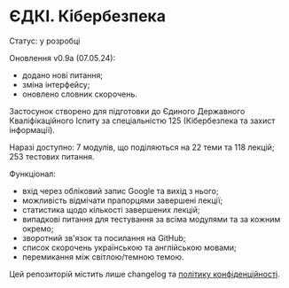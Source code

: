 # ЄДКІ. Кібербезпека

Статус: у розробці

Оновлення v0.9a (07.05.24):

- додано нові питання;
- зміна інтерфейсу;
- оновлено словник скорочень.
  
Застосунок створено для підготовки до Єдиного Державного Кваліфікаційного Іспиту за спеціальністю 125 (Кібербезпека та захист інформації).

Наразі доступно: 7 модулів, що поділяються на 22 теми та 118 лекцій; 253 тестових питання.

Функціонал:
- вхід через обліковий запис Google та вихід з нього;
- можливість відмічати прапорцями завершені лекції;
- статистика щодо кількості завершених лекцій;
- випадкові питання для тестування за всіма модулями та за кожним окремо;
- зворотний зв'язок та посилання на GitHub;
- список скорочень українською та англійською мовами;
- перемикання між світлою/темною темою.

Цей репозиторій містить лише changelog та [політику конфіденційності](https://archexalt.github.io/EDKI.125/).
